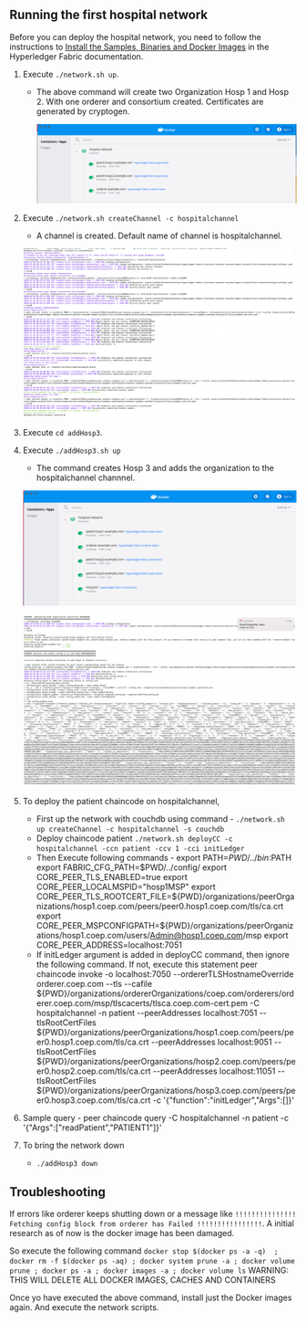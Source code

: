 ## Running the first hospital network

Before you can deploy the hospital network, you need to follow the instructions to [Install the Samples, Binaries and Docker Images](https://hyperledger-fabric.readthedocs.io/en/latest/install.html) in the Hyperledger Fabric documentation.

1. Execute ```./network.sh up```.
    - The above command will create two Organization Hosp 1 and Hosp 2. With one orderer and consortium created. Certificates are generated by cryptogen.

        ![1](ReadMe-Img/1.png)

2. Execute ```./network.sh createChannel -c hospitalchannel```
    - A channel is created. Default name of channel is hospitalchannel.

    ![2](ReadMe-Img/2.png)

3. Execute ```cd addHosp3```.
4. Execute ```./addHosp3.sh up```
    - The command creates Hosp 3 and adds the organization to the hospitalchannel channnel.

    ![3](ReadMe-Img/3.png)

    ![4](ReadMe-Img/4.png)
5. To deploy the patient chaincode on hospitalchannel,
    - First up the network with couchdb using command - ```./network.sh up createChannel -c hospitalchannel -s couchdb```
    - Deploy chaincode patient ```./network.sh deployCC -c hospitalchannel -ccn patient -ccv 1 -cci initLedger```
    - Then Execute following commands -
    	export PATH=${PWD}/../bin:$PATH
	export FABRIC_CFG_PATH=$PWD/../config/
	export CORE_PEER_TLS_ENABLED=true
	export CORE_PEER_LOCALMSPID="hosp1MSP"
	export CORE_PEER_TLS_ROOTCERT_FILE=${PWD}/organizations/peerOrganizations/hosp1.coep.com/peers/peer0.hosp1.coep.com/tls/ca.crt
	export CORE_PEER_MSPCONFIGPATH=${PWD}/organizations/peerOrganizations/hosp1.coep.com/users/Admin@hosp1.coep.com/msp
	export CORE_PEER_ADDRESS=localhost:7051
    - If initLedger argument is added in deployCC command, then ignore the following command. If not, execute this statement
      peer chaincode invoke -o localhost:7050 --ordererTLSHostnameOverride orderer.coep.com --tls --cafile ${PWD}/organizations/ordererOrganizations/coep.com/orderers/orderer.coep.com/msp/tlscacerts/tlsca.coep.com-cert.pem -C hospitalchannel -n patient --peerAddresses localhost:7051 --tlsRootCertFiles ${PWD}/organizations/peerOrganizations/hosp1.coep.com/peers/peer0.hosp1.coep.com/tls/ca.crt --peerAddresses localhost:9051 --tlsRootCertFiles ${PWD}/organizations/peerOrganizations/hosp2.coep.com/peers/peer0.hosp2.coep.com/tls/ca.crt --peerAddresses localhost:11051 --tlsRootCertFiles ${PWD}/organizations/peerOrganizations/hosp3.coep.com/peers/peer0.hosp3.coep.com/tls/ca.crt -c '{"function":"initLedger","Args":[]}'

6. Sample query - peer chaincode query -C hospitalchannel -n patient -c '{"Args":["readPatient","PATIENT1"]}'
7. To bring the network down
    - ```./addHosp3 down```

## Troubleshooting
If errors like orderer keeps shutting down or a message like
```!!!!!!!!!!!!!!! Fetching config block from orderer has Failed !!!!!!!!!!!!!!!!```. A initial research as of now is the docker image has been damaged.

So execute the following command
```docker stop $(docker ps -a -q)  ; docker rm -f $(docker ps -aq) ; docker system prune -a ; docker volume prune ; docker ps -a ; docker images -a ; docker volume ls```
WARNING: THIS WILL DELETE ALL DOCKER IMAGES, CACHES AND CONTAINERS

Once yo have executed the above command, install just the Docker images again. And execute the network scripts.
